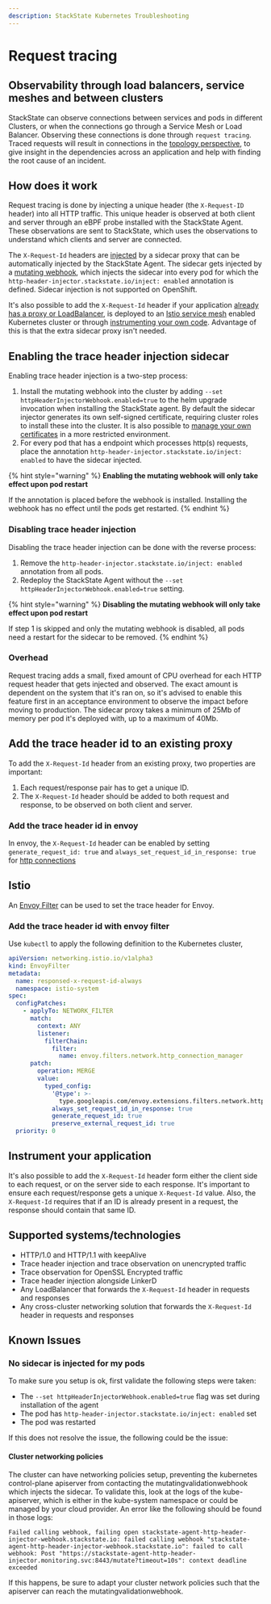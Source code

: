 ```yaml
---
description: StackState Kubernetes Troubleshooting
---
```


# Request tracing

## Observability through load balancers, service meshes and between clusters

StackState can observe connections between services and pods in different Clusters, or when the connections go through a Service Mesh or Load Balancer. Observing these connections is done through `request tracing`. Traced requests will result in connections in the [topology perspective](/use/views/k8s-topology-perspective.md), to give insight in the dependencies across an application and help with finding the root cause of an incident.

## How does it work

Request tracing is done by injecting a unique header (the `X-Request-ID` header) into all HTTP traffic. This unique header is observed at both client and server through an eBPF probe installed with the StackState Agent. These observations are sent to StackState, which uses the observations to understand which clients and server are connected.

The `X-Request-Id` headers are [injected](#enabling-the-trace-header-injection-sidecar) by a sidecar proxy that can be automatically injected by the StackState Agent. The sidecar gets injected by a [mutating webhook](https://kubernetes.io/docs/reference/access-authn-authz/admission-controllers/#mutatingadmissionwebhook), which injects the sidecar into every pod for which the `http-header-injector.stackstate.io/inject: enabled` annotation is defined. Sidecar injection is not supported on OpenShift. 

It's also possible to add the `X-Request-Id` header if your application [already has a proxy or LoadBalancer](#add-the-trace-header-id-to-an-existing-proxy), is deployed to an [Istio service mesh](#add-the-trace-header-id-with-envoy-filter) enabled Kubernetes cluster or through [instrumenting your own code](#instrument-your-application). Advantage of this is that the extra sidecar proxy isn't needed.

## Enabling the trace header injection sidecar

Enabling trace header injection is a two-step process:

 1. Install the mutating webhook into the cluster by adding `--set httpHeaderInjectorWebhook.enabled=true` to the helm upgrade invocation when installing the StackState agent. By default the sidecar injector generates its own self-signed certificate, requiring cluster roles to install these into the cluster. It is also possible to [manage your own certificates](/setup/agent/k8sTs-agent-request-tracing-certificates.md) in a more restricted environment.
 2. For every pod that has a endpoint which processes http(s) requests, place the annotation `http-header-injector.stackstate.io/inject: enabled` to have the sidecar injected.

{% hint style="warning" %}
**Enabling the mutating webhook will only take effect upon pod restart**

If the annotation is placed before the webhook is installed. Installing the webhook has no effect until the pods get restarted.
{% endhint %}

### Disabling trace header injection

Disabling the trace header injection can be done with the reverse process:

1. Remove the `http-header-injector.stackstate.io/inject: enabled` annotation from all pods.
2. Redeploy the StackState Agent without the `--set httpHeaderInjectorWebhook.enabled=true` setting. 

{% hint style="warning" %}
**Disabling the mutating webhook will only take effect upon pod restart**

If step 1 is skipped and only the mutating webhook is disabled, all pods need a restart for the sidecar to be removed. 
{% endhint %}

### Overhead

Request tracing adds a small, fixed amount of CPU overhead for each HTTP request header that gets injected and observed. The exact amount is dependent on the system that it's ran on, so it's advised to enable this feature first in an acceptance environment to observe the impact before moving to production. The sidecar proxy takes a minimum of 25Mb of memory per pod it's deployed with, up to a maximum of 40Mb.   

## Add the trace header id to an existing proxy

To add the `X-Request-Id` header from an existing proxy, two properties are important:

1. Each request/response pair has to get a unique ID.
2. The `X-Request-Id` header should be added to both request and response, to be observed on both client and server.

### Add the trace header id in envoy

In envoy, the `X-Request-Id` header can be enabled by setting `generate_request_id: true` and `always_set_request_id_in_response: true` for [http connections](https://www.envoyproxy.io/docs/envoy/latest/api-v3/extensions/filters/network/http_connection_manager/v3/http_connection_manager.proto)

## Istio

An [Envoy Filter](https://istio.io/latest/docs/reference/config/networking/envoy-filter/) can be used to set the trace header for Envoy.

### Add the trace header id with envoy filter

Use `kubectl` to apply the following definition to the Kubernetes cluster,

```yaml
apiVersion: networking.istio.io/v1alpha3
kind: EnvoyFilter
metadata:
  name: responsed-x-request-id-always
  namespace: istio-system
spec:
  configPatches:
    - applyTo: NETWORK_FILTER
      match:
        context: ANY
        listener:
          filterChain:
            filter:
              name: envoy.filters.network.http_connection_manager
      patch:
        operation: MERGE
        value:
          typed_config:
            '@type': >-
              type.googleapis.com/envoy.extensions.filters.network.http_connection_manager.v3.HttpConnectionManager
            always_set_request_id_in_response: true
            generate_request_id: true
            preserve_external_request_id: true
  priority: 0
```


## Instrument your application

It's also possible to add the `X-Request-Id` header form either the client side to each request, or on the server side to each response. It's important to ensure each request/response gets a unique `X-Request-Id` value. Also, the `X-Request-Id` requires that if an ID is already present in a request, the response should contain that same ID.

## Supported systems/technologies

- HTTP/1.0 and HTTP/1.1 with keepAlive
- Trace header injection and trace observation on unencrypted traffic 
- Trace observation for OpenSSL Encrypted traffic
- Trace header injection alongside LinkerD
- Any LoadBalancer that forwards the `X-Request-Id` header in requests and responses
- Any cross-cluster networking solution that forwards the `X-Request-Id` header in requests and responses

## Known Issues

### No sidecar is injected for my pods

To make sure you setup is ok, first validate the following steps were taken:
- The `--set httpHeaderInjectorWebhook.enabled=true` flag was set during installation of the agent
- The pod has `http-header-injector.stackstate.io/inject: enabled` set
- The pod was restarted

If this does not resolve the issue, the following could be the issue:

#### Cluster networking policies

The cluster can have networking policies setup, preventing the kubernetes control-plane apiserver from contacting the mutatingvalidationwebhook which injects the sidecar. To validate this, look at the logs of the kube-apiserver, which is either in the kube-system namespace or could be managed by your cloud provider. An error like the following should be found in those logs: 

```
Failed calling webhook, failing open stackstate-agent-http-header-injector-webhook.stackstate.io: failed calling webhook "stackstate-agent-http-header-injector-webhook.stackstate.io": failed to call webhook: Post "https://stackstate-agent-http-header-injector.monitoring.svc:8443/mutate?timeout=10s": context deadline exceeded
```

If this happens, be sure to adapt your cluster network policies such that the apiserver can reach the mutatingvalidationwebhook.